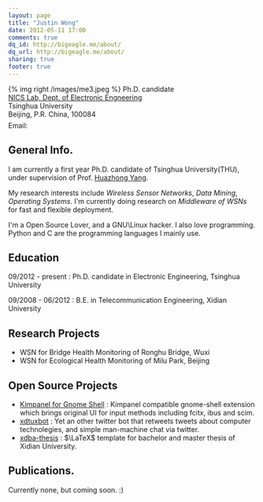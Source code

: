 ```yaml
---
layout: page
title: "Justin Wong"
date: 2012-05-11 17:00
comments: true
dq_id: http://bigeagle.me/about/
dq_url: http://bigeagle.me/about/
sharing: true
footer: true
---
```

{% img right /images/me3.jpeg %}
Ph.D. candidate <br />
[NICS Lab, Dept. of Electronic Engneering](http://nics.ee.tsinghua.edu.cn/newpages/index.html)<br />
Tsinghua University <br />
Beijing, P.R. China, 100084 <br />
Email: <span style="display:inline-block;width:224px;height:26px;background-image:url(/images/myemail.png);margin-bottom:-6px;"></span> <br />

## General Info.
I am currently a first year Ph.D. candidate of Tsinghua University(THU), under supervision of Prof. [Huazhong Yang](http://www.tsinghua.edu.cn/publish/eeen/3784/2010/20101219112947324534327/20101219112947324534327_.html).

My research interests include _Wireless Sensor Networks_, _Data Mining_,  _Operating Systems_. I'm currently doing research on _Middleware of WSNs_ for fast and flexible deployment. 

I'm a Open Source Lover, and a GNU\Linux hacker. I also love programming. Python and C are the programming languages I mainly use.


## Education

09/2012 - present
: Ph.D. candidate in Electronic Engineering, Tsinghua University

09/2008 - 06/2012
: B.E. in Telecommunication Engineering, Xidian University

## Research Projects

* WSN for Bridge Health Monitoring of Ronghu Bridge, Wuxi
* WSN for Ecological Health Monitoring of Milu Park, Beijing

## Open Source Projects

* [Kimpanel for Gnome Shell](https://github.com/bigeagle/kimpanel-for-gnome-shell)
: Kimpanel compatible gnome-shell extension which brings original UI for input methods including fcitx, ibus and scim.
* [xdtuxbot](https://github.com/xdlinux/xdtuxbot)
: Yet an other twitter bot that retweets tweets about computer technolegies, and simple man-machine chat via twitter.
* [xdba-thesis](https://github.com/xdlinux/xdba-thesis)
: $\LaTeX$ template for bachelor and master thesis of Xidian University. 

## Publications.

Currently none, but coming soon. :)
